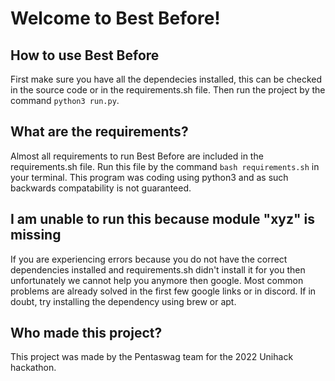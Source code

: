 # Welcome to Best Before!

## How to use Best Before
First make sure you have all the dependecies installed, this can be checked in the source code 
or in the requirements.sh file. Then run the project by the command ```python3 run.py```. 


## What are the requirements?
Almost all requirements to run Best Before are included in the requirements.sh file. Run this file by the command ```bash requirements.sh``` in your terminal. This program was coding using python3 and as such backwards compatability is not guaranteed.

## I am unable to run this because module "xyz" is missing
If you are experiencing errors because you do not have the correct dependencies installed and requirements.sh didn't install it for you then unfortunately we cannot help you anymore then google. Most common problems are already solved in the first few google links or in discord. If in doubt, try installing the dependency using brew or apt. 

## Who made this project?
This project was made by the Pentaswag team for the 2022 Unihack hackathon. 
